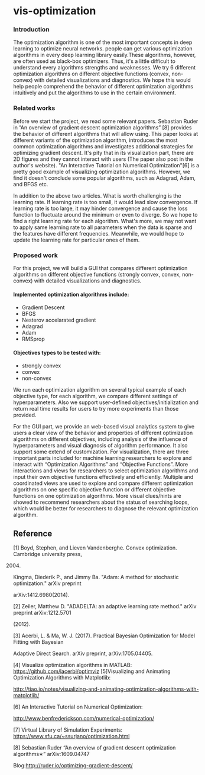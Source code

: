 # vis-optimization

### Introduction 
The optimization algorithm is one of the most important concepts in deep learning to optimize neural networks. people can get various optimization algorithms in every deep learning library easily.These algorithms, however, are often used as black-box optimizers. Thus, it's a little difficult to understand every algorithms strengths and weaknesses. We try 6 different optimization algorithms on different objective functions (convex, non-convex) with detailed visualizations and diagnostics. We hope this would help people comprehend the behavior of different optimization algorithms intuitively and put the algorithms to use in the certain environment. 

### Related works
Before we start the project, we read some relevant papers. Sebastian Ruder in ”An overview of gradient descent optimization algorithms” [8] provides the behavior of different algorithms that will allow using. This paper looks at different variants of the optimization algorithm, introduces the most common optimization algorithms and investigates additional strategies for optimizing gradient descent. It's pity that in its visualization part, there are 2D figures and they cannot interact with users (The paper also post in the author's website). "An Interactive Tutorial on Numerical Optimization"[6] is a pretty good example of visualizing optimization algorithms. However, we find it doesn't conclude some popular algorithms, such as Adagrad, Adam, and BFGS etc.

In addition to the above two articles. What is worth challenging is the learning rate. If learning rate is too small, it would lead slow convergence. If learning rate is too large, it may hinder convergence and cause the loss function to fluctuate around the minimum or even to diverge. So we hope to find a right learning rate for each algorithm. What's more, we may not want to apply same learning rate to all parameters when the data is sparse and the features have different frequencies. Meanwhile, we would hope to update the learning rate for particular ones of them.

### Proposed work
For this project, we will build a GUI that compares different optimization algorithms on different objective functions (strongly convex, convex, non-convex) with detailed visualizations and diagnostics. 

#### Implemented optimization algorithms include:
- Gradient Descent
- BFGS
- Nesterov accelarated gradient
- Adagrad
- Adam
- RMSprop

#### Objectives types to be tested with:
- strongly convex
- convex
- non-convex 

We run each optimization algorithm on several typical example of each objective type, for each algorithm, we compare different settings of hyperparameters. Also we support user-defined objectives/initialization and return real time results for users to try more experiments than those provided.

For the GUI part, we provide an web-based visual analytics system to give users a clear view of the behavior and properties of different optimization algorithms on different objectives, including analysis of the influence of hyperparameters and visual diagnosis of algorithm performance. It also support some extend of customization. For visualization, there are three important parts included for machine learning researchers to explore and interact with “Optimization Algorithms” and “Objective Functions”. 
More interactions and views for researchers to select optimization algorithms and input their own objective functions effectively and efficiently. 
Multiple and coordinated views are used to explore and compare different optimization algorithms on one specific objective function or different objective functions on one optimization algorithms.
More visual clues/hints are showed to recommend researchers about the status of searching loops, which would be better for researchers to diagnose the relevant optimization algorithm. 

## Reference

[1] Boyd, Stephen, and Lieven Vandenberghe. Convex optimization. Cambridge university press,

2004.

Kingma, Diederik P., and Jimmy Ba. "Adam: A method for stochastic optimization." arXiv preprint

arXiv:1412.6980(2014).

[2] Zeiler, Matthew D. "ADADELTA: an adaptive learning rate method." arXiv preprint arXiv:1212.5701

(2012).

[3] Acerbi, L. & Ma, W. J. (2017). Practical Bayesian Optimization for Model Fitting with Bayesian

Adaptive Direct Search. arXiv preprint, arXiv:1705.04405.

[4] Visualize optimization algorithms in MATLAB: https://github.com/lacerbi/optimviz [5]Visualizing and Animating Optimization Algorithms with Matplotlib:

http://tiao.io/notes/visualizing-and-animating-optimization-algorithms-with-matplotlib/

[6] An Interactive Tutorial on Numerical Optimization:

http://www.benfrederickson.com/numerical-optimization/

[7] Virtual Library of Simulation Experiments: https://www.sfu.ca/~ssurjano/optimization.html

[8] Sebastian Ruder “An overview of gradient descent optimization algorithms∗” arXiv:1609.04747

Blog:http://ruder.io/optimizing-gradient-descent/



